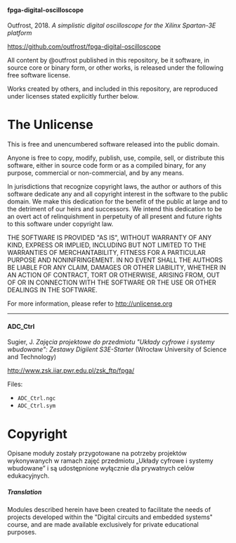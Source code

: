 #### fpga-digital-oscilloscope

Outfrost, 2018. _A simplistic digital oscilloscope for the Xilinx Spartan-3E
platform_

https://github.com/outfrost/fpga-digital-oscilloscope

All content by @outfrost published in this repository, be it software,
in source core or binary form, or other works, is released under the following
free software license.

Works created by others, and included in this repository, are reproduced under
licenses stated explicitly further below.

The Unlicense
================================================================================

This is free and unencumbered software released into the public domain.

Anyone is free to copy, modify, publish, use, compile, sell, or
distribute this software, either in source code form or as a compiled
binary, for any purpose, commercial or non-commercial, and by any
means.

In jurisdictions that recognize copyright laws, the author or authors
of this software dedicate any and all copyright interest in the
software to the public domain. We make this dedication for the benefit
of the public at large and to the detriment of our heirs and
successors. We intend this dedication to be an overt act of
relinquishment in perpetuity of all present and future rights to this
software under copyright law.

THE SOFTWARE IS PROVIDED "AS IS", WITHOUT WARRANTY OF ANY KIND,
EXPRESS OR IMPLIED, INCLUDING BUT NOT LIMITED TO THE WARRANTIES OF
MERCHANTABILITY, FITNESS FOR A PARTICULAR PURPOSE AND NONINFRINGEMENT.
IN NO EVENT SHALL THE AUTHORS BE LIABLE FOR ANY CLAIM, DAMAGES OR
OTHER LIABILITY, WHETHER IN AN ACTION OF CONTRACT, TORT OR OTHERWISE,
ARISING FROM, OUT OF OR IN CONNECTION WITH THE SOFTWARE OR THE USE OR
OTHER DEALINGS IN THE SOFTWARE.

For more information, please refer to <http://unlicense.org>

--------------------------------------------------------------------------------

#### ADC_Ctrl

Sugier, J. _Zajęcia projektowe do przedmiotu "Układy cyfrowe i systemy
wbudowane": Zestawy Digilent S3E-Starter_ (Wrocław University of Science
and Technology)

http://www.zsk.iiar.pwr.edu.pl/zsk_ftp/fpga/

Files:

* `ADC_Ctrl.ngc`
* `ADC_Ctrl.sym`

Copyright
================================================================================

Opisane moduły zostały przygotowane na potrzeby projektów wykonywanych w ramach
zajęć przedmiotu „Układy cyfrowe i systemy wbudowane” i są udostępnione
wyłącznie dla prywatnych celów edukacyjnych.

##### Translation

Modules described herein have been created to facilitate the needs of projects
developed within the "Digital circuits and embedded systems" course, and are
made available exclusively for private educational purposes.
